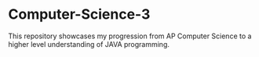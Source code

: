 # Computer-Science-3

This repository showcases my progression from AP Computer Science to a higher level understanding of JAVA programming.